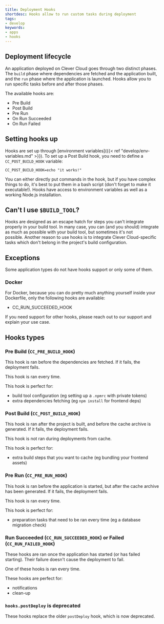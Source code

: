 ```yaml
---
title: Deployment Hooks
shortdesc: Hooks allow to run custom tasks during deployment
tags:
- develop
keywords:
- apps
- hooks
---
```

## Deployment lifecycle

An application deployed on Clever Cloud goes through two distinct phases. The
`build` phase where dependencies are fetched and the application built, and the
`run` phase where the application is launched. Hooks allow you to run specific
tasks before and after those phases.

The available hooks are:

 - Pre Build
 - Post Build
 - Pre Run
 - On Run Succeeded
 - On Run Failed

## Setting hooks up

Hooks are set up through [environment
variables]({{< ref "develop/env-variables.md" >}}).
To set up a Post Build hook, you need to define a `CC_POST_BUILD_HOOK`
variable:

	CC_POST_BUILD_HOOK=echo "it works!"

You can either directly put commands in the hook, but if you have complex
things to do, it's best to put them in a bash script (don't forget to make it
executable!). Hooks have access to environment variables as well as a working
Node.js installation.

## Can't I use `$BUILD_TOOL`?

Hooks are designed as an escape hatch for steps you can't integrate properly in
your build tool. In many case, you can (and you should) integrate as much as
possible with your build tool, but sometimes it's not possible. Another reason
to use hooks is to integrate Clever Cloud-specific tasks which don't belong in
the project's build configuration.

## Exceptions

Some application types do not have hooks support or only some of them.

### Docker

For Docker, because you can do pretty much anything yourself inside your Dockerfile, only the following hooks are available:

- CC_RUN_SUCCEEDED_HOOK

If you need support for other hooks, please reach out to our support and explain your use case.

## Hooks types

### Pre Build (`CC_PRE_BUILD_HOOK`)

This hook is ran before the dependencies are fetched. If it fails, the
deployment fails.

This hook is ran every time.

This hook is perfect for:

 - build tool configuration (eg setting up a `.npmrc` with private tokens)
 - extra dependencies fetching (eg `npm install` for frontend deps)

### Post Build (`CC_POST_BUILD_HOOK`)

This hook is ran after the project is built, and before the cache archive is
generated. If it fails, the deployment fails.

This hook is not ran during deployments from cache.

This hook is perfect for:

 - extra build steps that you want to cache (eg bundling your frontend assets)

### Pre Run (`CC_PRE_RUN_HOOK`)

This hook is ran before the application is started, but after the cache archive
has been generated. If it fails, the deployment fails.

This hook is ran every time.

This hook is perfect for:

 - preparation tasks that need to be ran every time (eg a database migration check)

### Run Succeeded (`CC_RUN_SUCCEEDED_HOOK`) or Failed (`CC_RUN_FAILED_HOOK`)

These hooks are ran once the application has started (or has failed starting).
Their failure doesn't cause the deployment to fail.

One of these hooks is ran every time.

These hooks are perfect for:

 - notifications
 - clean-up

### `hooks.postDeploy` is deprecated

These hooks replace the older `postDeploy` hook, which is now deprecated.
